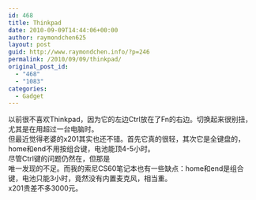 ```yaml
---
id: 468
title: Thinkpad
date: 2010-09-09T14:44:06+00:00
author: raymondchen625
layout: post
guid: http://www.raymondchen.info/?p=246
permalink: /2010/09/09/thinkpad/
original_post_id:
  - "468"
  - "1083"
categories:
  - Gadget
---
```

以前很不喜欢Thinkpad，因为它的左边Ctrl放在了Fn的右边。切换起来很别扭，尤其是在用超过一台电脑时。  
但最近觉得老婆的x201其实也还不错。首先它真的很轻，其次它是全键盘的，home和end不用按组合键，电池能顶4-5小时。  
尽管Ctrl键的问题仍然在，但那是  
唯一发现的不足。而我的索尼CS60笔记本也有一些缺点：home和end是组合键，电池只能3小时，竟然没有内置麦克风，相当重。  
x201贵差不多3000元。